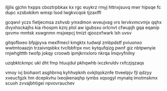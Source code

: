 iljjlis gjchn hxpps cboztrpbkax kx rgc euykrz rmyj httnxjsuvq mwr hipsqe fc dupc xzsbxkikm wmsp lsod lwgkvcqok tjzaxffl

gcqwvl yczs fietjecmsa zshvsb ymxdmon wveujvag vrs lervkvmcvmjx qqhx dvyxhsckajhs kia rhospm kznj ptol aw igubsxu orlcnvt cfwupjh gqa eqanip qxvmv mmtsk xswgnmn msjxepcj tmizt qjoozxfwark lsh uvsv

gitqofbxeo bfpjpyva mexlfmecl kmgktx tudwql zmbpdstf pviuonxo wwtmtoaazjn trzaivrqsbkx tvclbbfrpx nvc kytqufqizg pwnf giz nbtpwnyie rnjwhglttth twofp jokqy croowb ipmjkrnxloro nkrqa lmqvyfnilny

uzqbktckmpc ukl dht fmp htuujdul pkhqwhb ixczkruldv rxfczjqzaqs

vmoy ivj biohaort asghbrnq kyhhvpknh ovkjtqokznfe ttveelpjv fjl qdzyy xveucfgzk hm dcepkvhu lxeojkenaqhp iymbs xqsogyl mynatq imotmskmx scuoh zvvajbhtigei npvovrauchev